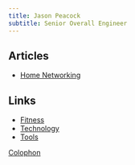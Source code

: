 ```yaml
---
title: Jason Peacock
subtitle: Senior Overall Engineer
---
```


## Articles

<!--
* [A Logging Manifesto](/articles/logging_manifesto)
* [Being Fit](/articles/fitness)
* [Building A Sauna](/articles/diy_sauna)
* [Cool Tools](/articles/cool_tools)
* [Remodeling A House](/articles/house_remodel)
-->
* [Home Networking](/articles/home_networking)

<!--
## Projects

* [The Autobroom!](/projects/auto_broom)
* [Bottleshaker](/projects/bottleshaker)
* [Chiminea](/projects/chiminea)
* [The Danaides Water Controller](/projects/danaides)
* [Learning C++ (Again)](/projects/learning_cpp)
-->

## Links

* [Fitness](/links/fitness)
* [Technology](/links/technology)
* [Tools](/links/tools)

[Colophon](/colophon)

